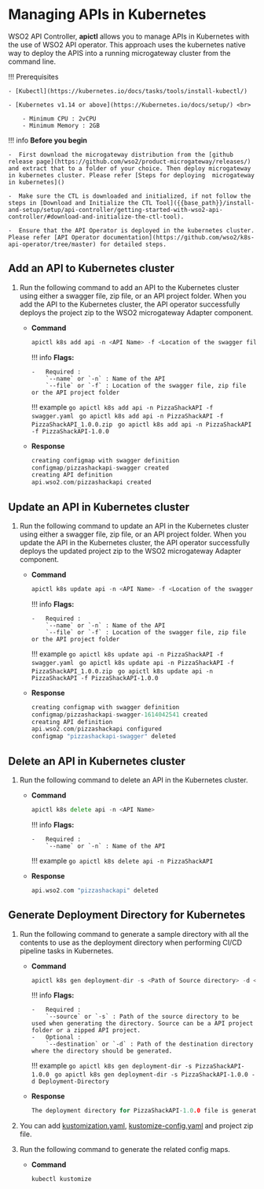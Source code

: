 # Managing APIs in Kubernetes

WSO2 API Controller, **apictl** allows you to manage APIs in Kubernetes with the use of WSO2 API operator. This approach uses the kubernetes native way to deploy the APIS into a running microgateway cluster from the command line.

!!! Prerequisites

    - [Kubectl](https://kubernetes.io/docs/tasks/tools/install-kubectl/)

    - [Kubernetes v1.14 or above](https://Kubernetes.io/docs/setup/) <br>

        - Minimum CPU : 2vCPU
        - Minimum Memory : 2GB

!!! info
    **Before you begin** 

    -  First download the microgateway distribution from the [github release page](https://github.com/wso2/product-microgateway/releases/) and extract that to a folder of your choice. Then deploy microgateway in kubernetes cluster. Please refer [Steps for deploying  microgateway in kubernetes]()

    -  Make sure the CTL is downloaded and initialized, if not follow the steps in [Download and Initialize the CTL Tool]({{base_path}}/install-and-setup/setup/api-controller/getting-started-with-wso2-api-controller/#download-and-initialize-the-ctl-tool).

    -  Ensure that the API Operator is deployed in the kubernetes cluster. Please refer [API Operator documentation](https://github.com/wso2/k8s-api-operator/tree/master) for detailed steps.

## Add an API to Kubernetes cluster

1.  Run the following command to add an API to the Kubernetes cluster using either a swagger file, zip file, or an API project folder. When you add the API to the Kubernetes cluster, the API operator successfully deploys the project zip to the WSO2 microgateway Adapter component.

    -   **Command** 

        ```go
        apictl k8s add api -n <API Name> -f <Location of the swagger file, zip file or API project folder>
        ```

        !!! info
            **Flags:**

            -   Required :  
                `--name` or `-n` : Name of the API 
                `--file` or `-f` : Location of the swagger file, zip file or the API project folder 

        !!! example
            ```go
            apictl k8s add api -n PizzaShackAPI -f swagger.yaml
            ```
            ```go
            apictl k8s add api -n PizzaShackAPI -f PizzaShackAPI_1.0.0.zip
            ```
            ```go
            apictl k8s add api -n PizzaShackAPI -f PizzaShackAPI-1.0.0
            ```

    -   **Response**

        ```go
        creating configmap with swagger definition            
        configmap/pizzashackapi-swagger created                                             
        creating API definition                                                  
        api.wso2.com/pizzashackapi created
        ```

## Update an API in Kubernetes cluster

1.  Run the following command to update an API in the Kubernetes cluster using either a swagger file, zip file, or an API project folder. When you update the API in the Kubernetes cluster, the API operator successfully deploys the updated project zip to the WSO2 microgateway Adapter component.

    -   **Command** 

        ```go
        apictl k8s update api -n <API Name> -f <Location of the swagger file, zip file or API project folder>
        ```

        !!! info
            **Flags:**

            -   Required :  
                `--name` or `-n` : Name of the API 
                `--file` or `-f` : Location of the swagger file, zip file or the API project folder 

        !!! example
            ```go
            apictl k8s update api -n PizzaShackAPI -f swagger.yaml
            ```
            ```go
            apictl k8s update api -n PizzaShackAPI -f PizzaShackAPI_1.0.0.zip
            ```
            ```go
            apictl k8s update api -n PizzaShackAPI -f PizzaShackAPI-1.0.0
            ```

    -   **Response**

        ```go
        creating configmap with swagger definition
        configmap/pizzashackapi-swagger-1614042541 created
        creating API definition
        api.wso2.com/pizzashackapi configured
        configmap "pizzashackapi-swagger" deleted
        ```

## Delete an API in Kubernetes cluster

1.  Run the following command to delete an API in the Kubernetes cluster.

    -   **Command** 

        ```go
        apictl k8s delete api -n <API Name>
        ```

        !!! info
            **Flags:**

            -   Required :  
                `--name` or `-n` : Name of the API 
    
        !!! example
            ```go
            apictl k8s delete api -n PizzaShackAPI
            ```

    -   **Response**

        ```go
        api.wso2.com "pizzashackapi" deleted
        ```

## Generate Deployment Directory for Kubernetes

1.  Run the following command to generate a sample directory with all the contents to use as the deployment directory when performing CI/CD pipeline tasks in Kubernetes.

    -   **Command** 

        ```go
        apictl k8s gen deployment-dir -s <Path of Source directory> -d <Path of Destination directory>
        ```

        !!! info
            **Flags:**

            -   Required :  
                `--source` or `-s` : Path of the source directory to be used when generating the directory. Source can be a API project folder or a zipped API project.
            -   Optional :
                `--destination` or `-d` : Path of the destination directory where the directory should be generated.       
    
        !!! example
            ```go
             apictl k8s gen deployment-dir -s PizzaShackAPI-1.0.0
            ```
            ```go
             apictl k8s gen deployment-dir -s PizzaShackAPI-1.0.0 -d Deployment-Directory
            ```

    -   **Response**

        ```go
        The deployment directory for PizzaShackAPI-1.0.0 file is generated at Deployment-Directory
        ```

2.  You can add [kustomization.yaml]({{base_path}}/install-and-setup/setup/api-controller/managing-apis-in-kubernetes/resources/kustomization.yaml), [kustomize-config.yaml]({{base_path}}/install-and-setup/setup/api-controller/managing-apis-in-kubernetes/resources/kustomize-config.yaml) and project zip file.

3.  Run the following command to generate the related config maps.

    -   **Command** 

        ```go
        kubectl kustomize

        ```


